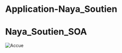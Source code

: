 # Application-Naya_Soutien
# Naya_Soutien_SOA

![Accue](https://github.com/OussamaNaya/Naya_Soutien_SOA/assets/122675958/9049f15e-6156-4542-a621-b76961ae6abb)
